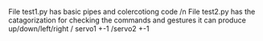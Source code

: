 File test1.py has basic pipes and colercotiong code /n
File test2.py has the catagorization for checking the commands and gestures 
it can produce up/down/left/right / servo1 +-1 /servo2 +-1
